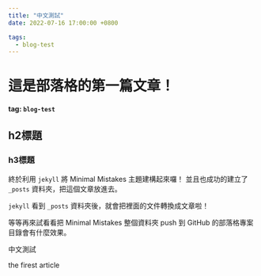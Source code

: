 ```yaml
---
title: "中文測試"
date: 2022-07-16 17:00:00 +0800

tags:
  - blog-test
---
```


# 這是部落格的第一篇文章！
#### tag: `blog-test`

## h2標題
### h3標題
終於利用 `jekyll` 將 Minimal Mistakes 主題建構起來囉！
並且也成功的建立了 `_posts` 資料夾，把這個文章放進去。
    
`jekyll` 看到 `_posts` 資料夾後，就會把裡面的文件轉換成文章啦！
    
等等再來試看看把 Minimal Mistakes 整個資料夾 push 到 GitHub 的部落格專案目錄會有什麼效果。

中文測試

the firest article

